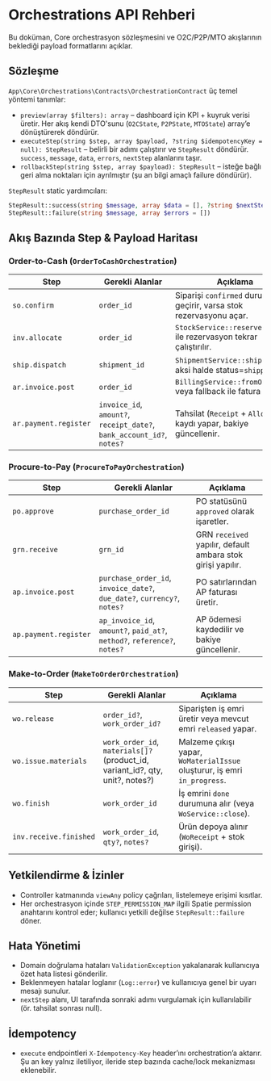 # Orchestrations API Rehberi

Bu doküman, Core orchestrasyon sözleşmesini ve O2C/P2P/MTO akışlarının beklediği payload formatlarını açıklar.

## Sözleşme

`App\Core\Orchestrations\Contracts\OrchestrationContract` üç temel yöntemi tanımlar:

- `preview(array $filters): array` – dashboard için KPI + kuyruk verisi üretir. Her akış kendi DTO'sunu (`O2CState`, `P2PState`, `MTOState`) array’e dönüştürerek döndürür.
- `executeStep(string $step, array $payload, ?string $idempotencyKey = null): StepResult` – belirli bir adımı çalıştırır ve `StepResult` döndürür. `success`, `message`, `data`, `errors`, `nextStep` alanlarını taşır.
- `rollbackStep(string $step, array $payload): StepResult` – isteğe bağlı geri alma noktaları için ayrılmıştır (şu an bilgi amaçlı failure döndürür).

`StepResult` static yardımcıları:

```php
StepResult::success(string $message, array $data = [], ?string $nextStep = null)
StepResult::failure(string $message, array $errors = [])
```

## Akış Bazında Step & Payload Haritası

### Order-to-Cash (`OrderToCashOrchestration`)

| Step | Gerekli Alanlar | Açıklama |
| --- | --- | --- |
| `so.confirm` | `order_id` | Siparişi `confirmed` durumuna geçirir, varsa stok rezervasyonu açar. |
| `inv.allocate` | `order_id` | `StockService::reserveForOrder` ile rezervasyon tekrar çalıştırılır. |
| `ship.dispatch` | `shipment_id` | `ShipmentService::ship` çağrılır, aksi halde status=`shipped`. |
| `ar.invoice.post` | `order_id` | `BillingService::fromOrder` veya fallback ile fatura üretir. |
| `ar.payment.register` | `invoice_id`, `amount?`, `receipt_date?`, `bank_account_id?`, `notes?` | Tahsilat (`Receipt` + `Allocation`) kaydı yapar, bakiye güncellenir. |

### Procure-to-Pay (`ProcureToPayOrchestration`)

| Step | Gerekli Alanlar | Açıklama |
| --- | --- | --- |
| `po.approve` | `purchase_order_id` | PO statüsünü `approved` olarak işaretler. |
| `grn.receive` | `grn_id` | GRN `received` yapılır, default ambara stok girişi yapılır. |
| `ap.invoice.post` | `purchase_order_id`, `invoice_date?`, `due_date?`, `currency?`, `notes?` | PO satırlarından AP faturası üretir. |
| `ap.payment.register` | `ap_invoice_id`, `amount?`, `paid_at?`, `method?`, `reference?`, `notes?` | AP ödemesi kaydedilir ve bakiye güncellenir. |

### Make-to-Order (`MakeToOrderOrchestration`)

| Step | Gerekli Alanlar | Açıklama |
| --- | --- | --- |
| `wo.release` | `order_id?`, `work_order_id?` | Siparişten iş emri üretir veya mevcut emri `released` yapar. |
| `wo.issue.materials` | `work_order_id`, `materials[]?` (product_id, variant_id?, qty, unit?, notes?) | Malzeme çıkışı yapar, `WoMaterialIssue` oluşturur, iş emri `in_progress`. |
| `wo.finish` | `work_order_id` | İş emrini `done` durumuna alır (veya `WoService::close`). |
| `inv.receive.finished` | `work_order_id`, `qty?`, `notes?` | Ürün depoya alınır (`WoReceipt` + stok girişi). |

## Yetkilendirme & İzinler

- Controller katmanında `viewAny` policy çağrıları, listelemeye erişimi kısıtlar.
- Her orchestrasyon içinde `STEP_PERMISSION_MAP` ilgili Spatie permission anahtarını kontrol eder; kullanıcı yetkili değilse `StepResult::failure` döner.

## Hata Yönetimi

- Domain doğrulama hataları `ValidationException` yakalanarak kullanıcıya özet hata listesi gönderilir.
- Beklenmeyen hatalar loglanır (`Log::error`) ve kullanıcıya genel bir uyarı mesajı sunulur.
- `nextStep` alanı, UI tarafında sonraki adımı vurgulamak için kullanılabilir (ör. tahsilat sonrası null).

## İdempotency

- `execute` endpointleri `X-Idempotency-Key` header’ını orchestration’a aktarır. Şu an key yalnız iletiliyor, ileride step bazında cache/lock mekanizması eklenebilir.
